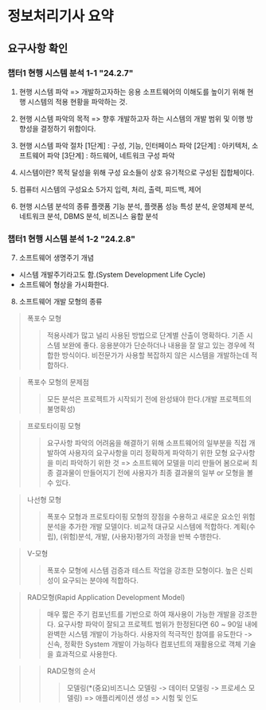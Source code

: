 # 정보처리기사 요약
## 요구사항 확인
### 챕터1 현행 시스템 분석 1-1 "24.2.7"

1. 현행 시스템 파악
=> 개발하고자하는 응용 소프트웨어의 이해도를 높이기 위해 현행 시스템의 적용 현황을 파악하는 것.

2. 현행 시스템 파악의 목적
=> 향후 개발하고자 하는 시스템의 개발 범위 및 이행 방향성을 결정하기 위함이다.

3. 현행 시스템 파악 절차
[1단계] : 구성, 기능, 인터페이스 파악
[2단계] : 아키텍처, 소프트웨어 파악
[3단계] : 하드웨어, 네트워크 구성 파악

4. 시스템이란?
목적 달성을 위해 구성 요소들이 상호 유기적으로 구성된 집합체이다.

5. 컴퓨터 시스템의 구성요소 5가지
입력, 처리, 출력, 피드백, 제어

6. 현행 시스템 분석의 종류
플랫폼 기능 분석, 플랫폼 성능 특성 분석, 운영체제 분석, 네트워크 분석, DBMS 분석, 비즈니스 융합 분석

### 챕터1 현행 시스템 분석 1-2 "24.2.8"
7. 소프트웨어 생명주기 개념
- 시스템 개발주기라고도 함.(System Development Life Cycle)
- 소프트웨어 형상을 가시화한다.

8. 소프트웨어 개발 모형의 종류
> 폭포수 모형
>> 적용사례가 많고 널리 사용된 방법으로 단계별 산출이 명확하다. 기존 시스템 보완에 좋다.
>> 응용분야가 단순하더나 내용을 잘 알고 있는 경우에 적합한 방식이다.
>> 비전문가가 사용할 복잡하지 않은 시스템을 개발하는데 적합하다.

> 폭포수 모형의 문제점
>> 모든 분석은 프로젝트가 시작되기 전에 완성돼야 한다.(개발 프로젝트의 불명확성)

> 프로토타이핑 모형
>> 요구사항 파악의 어려움을 해결하기 위해 소프트웨어의 일부분을 직접 개발하여 사용자의 요구사항을 미리 정확하게 파악하기 위한 모형
>> 요구사항을 미리 파악하기 위한 것 => 소프트웨어 모델을 미리 만들어 봄으로써 최종 결과물이 만들어지기 전에 사용자가 최종 결과물의 일부 or 모형을 볼 수 있다.

> 나선형 모형
>> 폭포수 모형과 프로토타이핑 모형의 장점을 수용하고 새로운 요소인 위험 분석을 추가한 개발 모델이다. 비교적 대규모 시스템에 적합하다.
>> 계획(수립), (위험)분석, 개발, (사용자)평가의 과정을 반복 수행한다.

> V-모형
>> 폭포수 모형에 시스템 검증과 테스트 작업을 강조한 모형이다.
>> 높은 신뢰성이 요구되는 분야에 적합하다.

> RAD모형(Rapid Application Development Model)
>> 매우 짧은 주기
>> 컴포넌트를 기반으로 하여 재사용이 가능한 개발을 강조한다.
>> 요구사항 파악이 잘되고 프로젝트 범위가 한정된다면 60 ~ 90일 내에 완벽한 시스템 개발이 가능하다.
>> 사용자의 적극적인 참여를 유도한다 -> 신속, 정확한 System 개발이 가능하다
>> 컴포넌트의 재활용으로 객체 기술을 효과적으로 사용한다.

>> RAD모형의 순서
>>> 모델링(*(중요)비즈니스 모델링 -> 데이터 모델링 -> 프로세스 모델링) => 애플리케이션 생성 => 시험 및 인도
